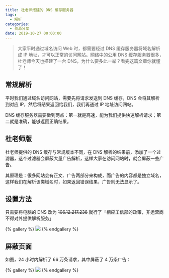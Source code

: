 ```yaml
---
title: 杜老师搭建的 DNS 缓存服务器
tags:
  - 解析
categories:
  - 资源分享
date: 2019-10-27 00:00:00
---
```


> 大家平时通过域名访问 Web 时，都需要经过 DNS 缓存服务器将域名解析成 IP 地址，才可以正常的访问网站。网络中的公用 DNS 缓存服务器很多，杜老师今天也搭建了一台 DNS，为什么要多此一举？看完这篇文章你就懂了！

<!-- more -->

## 常规解析

平时我们通过域名访问网站，需要先将请求发送到 DNS 缓存，DNS 会将其解析到对应 IP，然后将结果返回给我们，我们再通过 IP 地址访问网站。

DNS 缓存服务器需要做到两点：第一就是高速，能为我们提供快速解析请求；第二就是准确，能够返回正确结果。

## 杜老师版

杜老师提供的 DNS 缓存与常规版本不同，在 DNS 解析的结果前，添加了一个过滤器，这个过滤器会屏蔽大量广告解析，这样大家在访问网站时，就会屏蔽一些广告。

其原理是：很多网站会有正文、广告两部分来构成，而广告的内容都是独立域名，这样我们在解析该类域名时，如果返回错误结果，广告则无法显示了。

## 设置方法

只需要将电脑的 DNS 改为 ~~106.12.217.238~~ 就行了「相应工信部的政策，非运营商不得对外提供解析服务」

{% gallery %}
![](https://cdn.dusays.com/2019/10/110-1.jpg/1)
{% endgallery %}

## 屏蔽页面

如图，24 小时内解析了 66 万条请求，其中屏蔽了 4 万条广告：

{% gallery %}
![](https://cdn.dusays.com/2019/10/110-2.jpg/1)
{% endgallery %}

